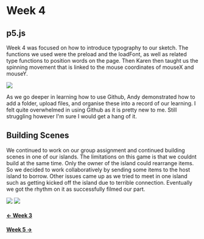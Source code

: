 # Week 4

## p5.js
Week 4 was focused on how to introduce typography to our sketch. The functions we used were the preload and the loadFont, as well as related type functions to position words on the page. Then Karen then taught us the spinning movement that is linked to the mouse coordinates of mouseX and mouseY.

<img src = "spinfade.JPG">

As we go deeper in learning how to use Github, Andy demonstrated how to add a folder, upload files, and organise these into a record of our learning. I felt quite overwhelmed in using Github as it is pretty new to me. Still struggling however I'm sure I would get a hang of it.

## Building Scenes
We continued to work on our group assignment and continued building scenes in one of our islands. The limitations on this game is that we couldnt build at the same time. Only the owner of the island could rearrange items. So we decided to work collaboratively by sending some items to the host island to borrow. Other issues came up as we tried to meet in one island such as getting kicked off the island due to terrible connection. Eventually we got the rhythm on it as successfully filmed our part.

<img src = "father.jpg">
<img src = "bar.jpg">


#### [<- Week 3 ](https://natnathania.github.io/Codewords-2020/Week%203/)
#### [Week 5 ->](https://natnathania.github.io/Codewords-2020/Week%205/)
